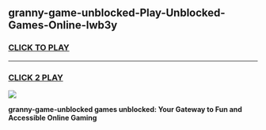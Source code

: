 
## granny-game-unblocked-Play-Unblocked-Games-Online-lwb3y
<h3>
<a href="https://premium76.site?title=granny-game-unblocked&ref=25A">CLICK TO PLAY</a></h3>
<hr>

<h3>
<a href="https://premium76.site?title=granny-game-unblocked&ref=25A">CLICK 2 PLAY</a>
  
</h3>

<a href="https://premium76.site?title=granny-game-unblocked&ref=25A"><img src="https://clearcache.store/games.png"></a>


**granny-game-unblocked games unblocked: Your Gateway to Fun and Accessible Online Gaming**
